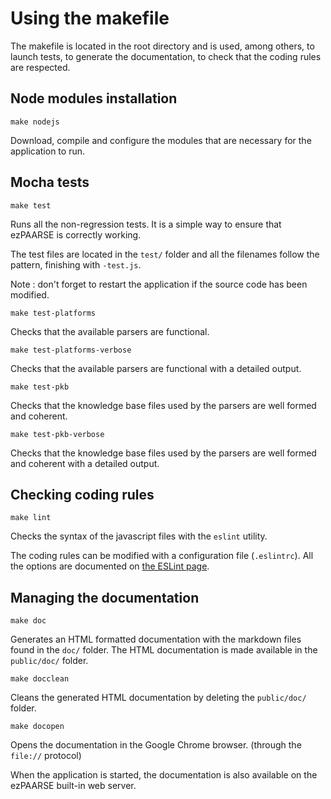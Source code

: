 # Using the makefile #

The makefile is located in the root directory and is used, among others, to launch tests,
to generate the documentation, to check that the coding rules are respected.

## Node modules installation ##

```console
make nodejs
```

Download, compile and configure the modules that are necessary for the application to run.

## Mocha tests ##

```console
make test
```

Runs all the non-regression tests. It is a simple way to ensure that ezPAARSE is correctly working.

The test files are located in the ``test/`` folder and all the filenames follow the pattern, finishing with ``-test.js``.

Note : don't forget to restart the application if the source code has been modified.

```console
make test-platforms
```
Checks that the available parsers are functional.

```console
make test-platforms-verbose
```
Checks that the available parsers are functional with a detailed output.

```console
make test-pkb
```
Checks that the knowledge base files used by the parsers are well formed and coherent.

```console
make test-pkb-verbose
```
Checks that the knowledge base files used by the parsers are well formed and coherent with a detailed output.


## Checking coding rules ##

```console
make lint
```

Checks the syntax of the javascript files with the ``eslint`` utility.

The coding rules can be modified with a configuration file (``.eslintrc``). All the options are documented on [the ESLint page](http://eslint.org/docs/rules/).

## Managing the documentation ##

```console
make doc
```

Generates an HTML formatted documentation with the markdown files found in the ``doc/`` folder.
The HTML documentation is made available in the ``public/doc/`` folder.

```console
make docclean
```

Cleans the generated HTML documentation by deleting the ``public/doc/`` folder.

```console
make docopen
```

Opens the documentation in the Google Chrome browser. (through the ``file://`` protocol)
  
When the application is started, the documentation is also available on the ezPAARSE built-in web server.
